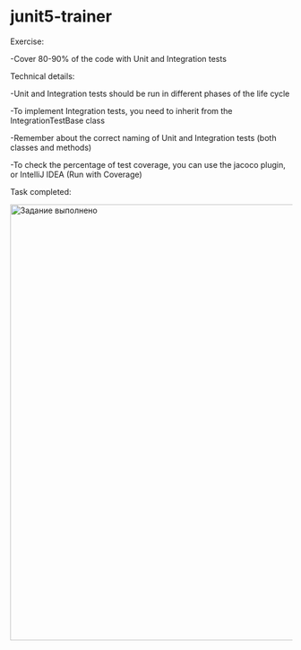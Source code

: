 # junit5-trainer

Exercise:

-Cover 80-90% of the code with Unit and Integration tests


Technical details:

-Unit and Integration tests should be run in different phases of the life cycle

-To implement Integration tests, you need to inherit from the IntegrationTestBase class

-Remember about the correct naming of Unit and Integration tests (both classes and methods)

-To check the percentage of test coverage, you can use the jacoco plugin, or IntelliJ IDEA (Run with Coverage)


Task completed:

<img width="777" alt="Задание выполнено" src="https://github.com/user-attachments/assets/7b83ecd4-f2d7-4a0d-8a84-00941d1c5911">

